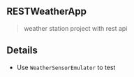 ## RESTWeatherApp

> weather station project with rest api

## Details
- Use `WeatherSensorEmulator` to test